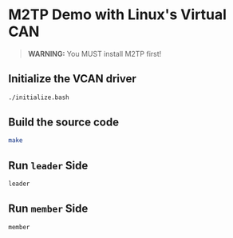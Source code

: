 # M2TP Demo with Linux's Virtual CAN

> **WARNING:** You MUST install M2TP first!

## Initialize the VCAN driver

```bash
./initialize.bash
```

## Build the source code

```bash
make
```

## Run `leader` Side

```bash
leader
```

## Run `member` Side

```bash
member
```
